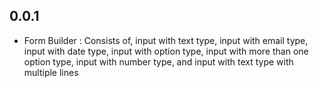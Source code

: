 ## 0.0.1

* Form Builder : Consists of, input with text type, input with email type, input with date type, input with option type, input with more than one option type, input with number type, and input with text type with multiple lines
